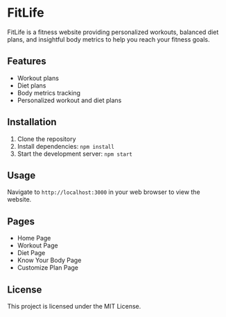 # FitLife

FitLife is a fitness website providing personalized workouts, balanced diet plans, and insightful body metrics to help you reach your fitness goals.

## Features

- Workout plans
- Diet plans
- Body metrics tracking
- Personalized workout and diet plans

## Installation

1. Clone the repository
2. Install dependencies: `npm install`
3. Start the development server: `npm start`

## Usage

Navigate to `http://localhost:3000` in your web browser to view the website.

## Pages

- Home Page
- Workout Page
- Diet Page
- Know Your Body Page
- Customize Plan Page

## License

This project is licensed under the MIT License.
